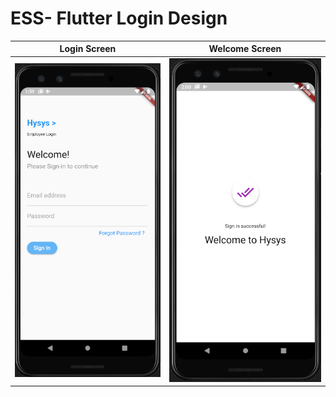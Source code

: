 # ESS- Flutter Login Design
Login Screen | Welcome Screen
:-------------------------:|:-------------------------:
![](/images/login_screen.PNG) | ![](/images/welcome_screen.PNG)
